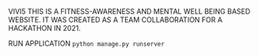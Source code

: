 
VIVI5
THIS IS A FITNESS-AWARENESS AND MENTAL WELL BEING BASED WEBSITE. IT WAS CREATED AS A TEAM COLLABORATION FOR A HACKATHON IN 2021.

RUN APPLICATION
`python manage.py runserver`
